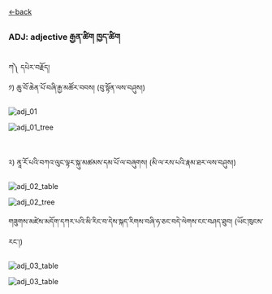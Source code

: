 [<-back](bo/ཚིག་གཤིས་/UD_POS.md)


### ADJ: adjective རྒྱན་ཚིག ཁྱད་ཚིག


ཀ༽ དཔེར་བརྗོད། </br>
༡) ཆུ་བོ་ཆེན་པོ་བཞི་རྒྱ་མཚོར་བབས། (བུ་སྟོན་ལས་བཤུས།) 

![adj_01](../../bo/table_images/ADJ01.png)


![adj_01_tree](../../bo/tree_images/ADJ_01.png)


</br>

༢) ནཱ་རོ་པའི་བཀའ་ལུང་ལྟར་སྐུ་མཚམས་དམ་པོ་ལ་བཞུགས། (མི་ལ་རས་པའི་རྣམ་ཐར་ལས་བཤུས།)


![adj_02_table](../../bo/table_images/ADJ02.png)

![adj_02_tree](../../bo/tree_images/ADJ_02.png)


གཟུགས་མཛེས་མདོག་དཀར་པའི་མི་རིང་བ་དེས་སྐད་རིགས་བཞི་ཧ་ཅང་བདེ་ལེགས་ངང་བཤད་ཐུབ། (ཡོང་ཁུངས་རང་།) 

![adj_03_table](../../bo/table_images/ADJ03.png)

![adj_03_table](../../bo/tree_images/ADJ_03.png) 